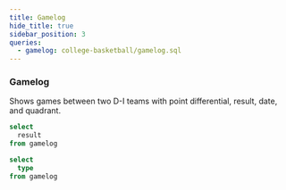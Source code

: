 ```yaml
---
title: Gamelog
hide_title: true
sidebar_position: 3
queries: 
  - gamelog: college-basketball/gamelog.sql
---
```


### Gamelog 

Shows games between two D-I teams with point differential, result, date, and quadrant. 

```sql result_filter
select 
  result
from gamelog
```

```sql type_filter
select 
  type
from gamelog
```

<Dropdown data={gamelog} name=conf value=conf defaultValue="%">
  <DropdownOption value="%" valueLabel="Conference"/>
</Dropdown>

<Dropdown data={gamelog} name=opp_conf value=opp_conf defaultValue="%">
  <DropdownOption value="%" valueLabel="Opp Conference"/>
</Dropdown>

<Dropdown name=result_filter title="Result" >
    <DropdownOption valueLabel ="All" value ="%" default/>
    <DropdownOption valueLabel = "Win" value ="W" />
    <DropdownOption valueLabel = "Loss" value ="L" />
</Dropdown>

<Dropdown name=quad_filter title="Quadrant" >
    <DropdownOption valueLabel ="All" value ="%" default/>
    <DropdownOption valueLabel = "Q1" value ="Quadrant 1" />
    <DropdownOption valueLabel = "Q2" value ="Quadrant 2" />
    <DropdownOption valueLabel = "Q3" value ="Quadrant 3" />
    <DropdownOption valueLabel = "Q4" value ="Quadrant 4" />
</Dropdown>

<Dropdown name=type_filter title="Type" >
    <DropdownOption valueLabel ="All" value ="%" default/>
    <DropdownOption valueLabel = "Conference" value ="conf" />
    <DropdownOption valueLabel = "No-Conference" value ="nc" />
</Dropdown>

<DataTable data={gamelog} rows=50 search=true rowNumbers=true>
  <Column id=team_with_rk title="Team"/>
  <Column id=delta contentType=delta fmt=# title="+/-"/>
  <Column id=opp_with_rk title="Opponent"/>
  <Column id=score_sentence contentType=colorscale title="Result"/>
  <Column id=location title="Location"/>
  <Column id=quad title="Quad"/>
  <Column id=date fmt=m/d/y title="Date"/>
</DataTable>